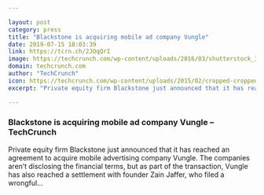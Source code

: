 ```yaml
---

layout: post
category: press
title: "Blackstone is acquiring mobile ad company Vungle"
date: 2019-07-15 18:03:39
link: https://tcrn.ch/2JOqQrI
image: https://techcrunch.com/wp-content/uploads/2016/03/shutterstock_307250855.png?w=711
domain: techcrunch.com
author: "TechCrunch"
icon: https://techcrunch.com/wp-content/uploads/2015/02/cropped-cropped-favicon-gradient.png?w=180
excerpt: "Private equity firm Blackstone just announced that it has reached an agreement to acquire mobile advertising company Vungle. The companies aren’t disclosing the financial terms, but as part of the transaction, Vungle has also reached a settlement with founder Zain Jaffer, who filed a wrongful…"

---
```


### Blackstone is acquiring mobile ad company Vungle – TechCrunch

Private equity firm Blackstone just announced that it has reached an agreement to acquire mobile advertising company Vungle. The companies aren’t disclosing the financial terms, but as part of the transaction, Vungle has also reached a settlement with founder Zain Jaffer, who filed a wrongful…